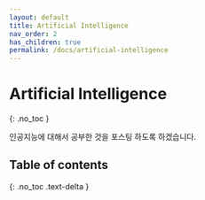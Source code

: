 ```yaml
---
layout: default
title: Artificial Intelligence
nav_order: 2
has_children: true
permalink: /docs/artificial-intelligence
---
```


# Artificial Intelligence
{: .no_toc }

인공지능에 대해서 공부한 것을 포스팅 하도록 하겠습니다.

## Table of contents
{: .no_toc .text-delta }